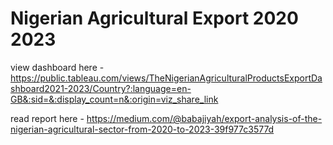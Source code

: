 # Nigerian Agricultural Export 2020 2023
 
view dashboard here - https://public.tableau.com/views/TheNigerianAgriculturalProductsExportDashboard2021-2023/Country?:language=en-GB&:sid=&:display_count=n&:origin=viz_share_link


read report here - https://medium.com/@babajiyah/export-analysis-of-the-nigerian-agricultural-sector-from-2020-to-2023-39f977c3577d
